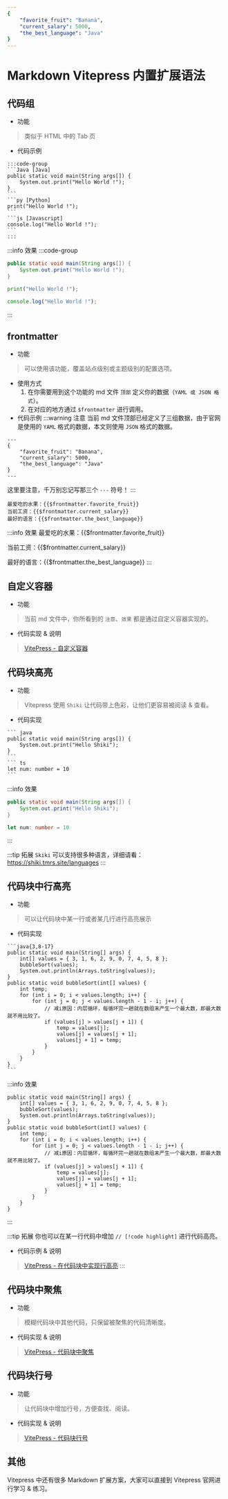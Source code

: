 ```yaml
---
{
    "favorite_fruit": "Banana",
    "current_salary": 5000,
    "the_best_language": "Java"
}
---
```

# Markdown Vitepress 内置扩展语法

## 代码组
* 功能
> 类似于 HTML 中的 Tab 页
* 代码示例
````
:::code-group
```Java [Java]
public static void main(String args[]) {
    System.out.print("Hello World !");
}
```
```py [Python]
print("Hello World !");
```
```js [Javascript]
console.log("Hello World !");
```
:::

````
:::info 效果
:::code-group
```Java [Java]
public static void main(String args[]) {
    System.out.print("Hello World !");
}
```
```py [Python]
print("Hello World !");
```
```js [Javascript]
console.log("Hello World !");
```
:::

## frontmatter
* 功能
> 可以使用该功能，覆盖站点级别或主题级别的配置选项。
* 使用方式
    1. 在你需要用到这个功能的 md 文件 `顶部` 定义你的数据（`YAML 或 JSON 格式`）。
    2. 在对应的地方通过 `$frontmatter` 进行调用。
* 代码示例
:::warning 注意
当前 md 文件顶部已经定义了三组数据，由于官网是使用的 `YAML` 格式的数据，本文则使用 `JSON` 格式的数据。
```
---
{
    "favorite_fruit": "Banana",
    "current_salary": 5000,
    "the_best_language": "Java"
}
---
```
这里要注意，千万别忘记写那三个 `---` 符号！
:::

```
最爱吃的水果：{{$frontmatter.favorite_fruit}}
当前工资：{{$frontmatter.current_salary}}
最好的语言：{{$frontmatter.the_best_language}}
```

:::info 效果
最爱吃的水果：{{$frontmatter.favorite_fruit}}

当前工资：{{$frontmatter.current_salary}}

最好的语言：{{$frontmatter.the_best_language}}
:::

## 自定义容器
* 功能
> 当前 md 文件中，你所看到的 `注意`、`效果` 都是通过自定义容器实现的。

* 代码实现 & 说明
> [VitePress - 自定义容器](https://vitepress.dev/zh/guide/markdown#custom-containers)

## 代码块高亮
* 功能
> Vitepress 使用 `Shiki` 让代码带上色彩，让他们更容易被阅读 & 查看。

* 代码实现
````
``` java
public static void main(String args[]) {
    System.out.print("Hello Shiki");
}
```
``` ts
let num: number = 10
```
````

:::info 效果
``` java
public static void main(String args[]) {
    System.out.print("Hello Shiki");
}
```
``` ts
let num: number = 10
```
:::

:::tip 拓展
`Skiki` 可以支持很多种语言，详细请看：<https://shiki.tmrs.site/languages>
:::

## 代码块中行高亮
* 功能
> 可以让代码块中某一行或者某几行进行高亮展示

* 代码实现
````
```java{3,8-17}
public static void main(String[] args) {
    int[] values = { 3, 1, 6, 2, 9, 0, 7, 4, 5, 8 };
    bubbleSort(values);
    System.out.println(Arrays.toString(values));
}
public static void bubbleSort(int[] values) {
    int temp;
    for (int i = 0; i < values.length; i++) {
        for (int j = 0; j < values.length - 1 - i; j++) {
            // 减i原因：内层循环，每循环完一趟就在数组末产生一个最大数，即最大数就不用比较了。
            if (values[j] > values[j + 1]) {
                temp = values[j];
                values[j] = values[j + 1];
                values[j + 1] = temp;
            }
        }
    }
}
```
````

:::info 效果
```java{3,8-17}
public static void main(String[] args) {
    int[] values = { 3, 1, 6, 2, 9, 0, 7, 4, 5, 8 };
    bubbleSort(values);
    System.out.println(Arrays.toString(values));
}
public static void bubbleSort(int[] values) {
    int temp;
    for (int i = 0; i < values.length; i++) {
        for (int j = 0; j < values.length - 1 - i; j++) {
            // 减i原因：内层循环，每循环完一趟就在数组末产生一个最大数，即最大数就不用比较了。
            if (values[j] > values[j + 1]) {
                temp = values[j];
                values[j] = values[j + 1];
                values[j + 1] = temp;
            }
        }
    }
}
```
:::

:::tip 拓展
你也可以在某一行代码中增加 `// [!code highlight]` 进行代码高亮。

* 代码示例 & 说明
> [VitePress - 在代码块中实现行高亮](https://vitepress.dev/zh/guide/markdown#line-highlighting-in-code-blocks)
:::

## 代码块中聚焦
* 功能
> 模糊代码块中其他代码，只保留被聚焦的代码清晰度。

* 代码实现 & 说明
> [VitePress - 代码块中聚焦](https://vitepress.dev/zh/guide/markdown#focus-in-code-blocks)

## 代码块行号
* 功能
> 让代码块中增加行号，方便查找、阅读。

* 代码实现 & 说明
> [VitePress - 代码块行号](https://vitepress.dev/zh/guide/markdown#line-numbers)

## 其他
Vitepress 中还有很多 Markdown 扩展方案，大家可以直接到 Vitepress 官网进行学习 & 练习。
